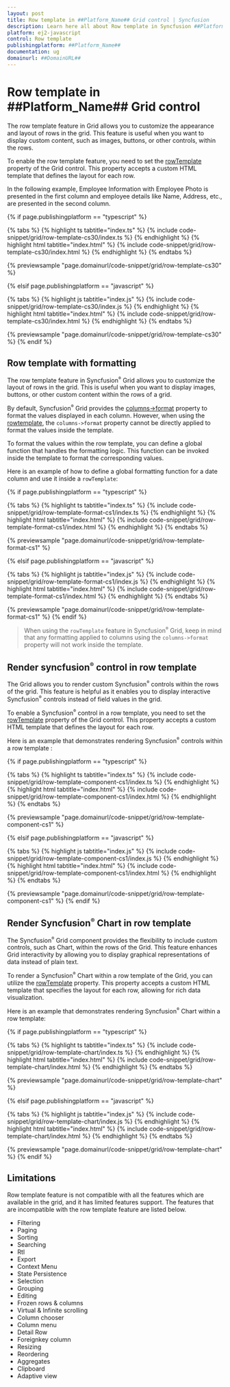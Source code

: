 ```yaml
---
layout: post
title: Row template in ##Platform_Name## Grid control | Syncfusion
description: Learn here all about Row template in Syncfusion ##Platform_Name## Grid control of Syncfusion Essential JS 2 and more.
platform: ej2-javascript
control: Row template 
publishingplatform: ##Platform_Name##
documentation: ug
domainurl: ##DomainURL##
---
```


# Row template in ##Platform_Name## Grid control

The row template feature in Grid allows you to customize the appearance and layout of rows in the grid. This feature is useful when you want to display custom content, such as images, buttons, or other controls, within the rows.

To enable the row template feature, you need to set the [rowTemplate](../../api/grid/#rowtemplate) property of the Grid control. This property accepts a custom HTML template that defines the layout for each row. 

In the following example, Employee Information with Employee Photo is presented in the first column and employee details like Name, Address, etc., are presented in the second column.

{% if page.publishingplatform == "typescript" %}

 {% tabs %}
{% highlight ts tabtitle="index.ts" %}
{% include code-snippet/grid/row-template-cs30/index.ts %}
{% endhighlight %}
{% highlight html tabtitle="index.html" %}
{% include code-snippet/grid/row-template-cs30/index.html %}
{% endhighlight %}
{% endtabs %}
        
{% previewsample "page.domainurl/code-snippet/grid/row-template-cs30" %}

{% elsif page.publishingplatform == "javascript" %}

{% tabs %}
{% highlight js tabtitle="index.js" %}
{% include code-snippet/grid/row-template-cs30/index.js %}
{% endhighlight %}
{% highlight html tabtitle="index.html" %}
{% include code-snippet/grid/row-template-cs30/index.html %}
{% endhighlight %}
{% endtabs %}

{% previewsample "page.domainurl/code-snippet/grid/row-template-cs30" %}
{% endif %}

## Row template with formatting

The row template feature in Syncfusion<sup style="font-size:70%">&reg;</sup> Grid allows you to customize the layout of rows in the grid. This is useful when you want to display images, buttons, or other custom content within the rows of a grid.

By default, Syncfusion<sup style="font-size:70%">&reg;</sup> Grid provides the [columns->format](../../api/grid/column/#format) property to format the values displayed in each column. However, when using the [rowtemplate](../../api/grid/#rowtemplate), the `columns->format` property cannot be directly applied to format the values inside the template.

To format the values within the row template, you can define a global function that handles the formatting logic. This function can be invoked inside the template to format the corresponding values.

Here is an example of how to define a global formatting function for a date column and use it inside a `rowTemplate`:

{% if page.publishingplatform == "typescript" %}

 {% tabs %}
{% highlight ts tabtitle="index.ts" %}
{% include code-snippet/grid/row-template-format-cs1/index.ts %}
{% endhighlight %}
{% highlight html tabtitle="index.html" %}
{% include code-snippet/grid/row-template-format-cs1/index.html %}
{% endhighlight %}
{% endtabs %}
        
{% previewsample "page.domainurl/code-snippet/grid/row-template-format-cs1" %}

{% elsif page.publishingplatform == "javascript" %}

{% tabs %}
{% highlight js tabtitle="index.js" %}
{% include code-snippet/grid/row-template-format-cs1/index.js %}
{% endhighlight %}
{% highlight html tabtitle="index.html" %}
{% include code-snippet/grid/row-template-format-cs1/index.html %}
{% endhighlight %}
{% endtabs %}

{% previewsample "page.domainurl/code-snippet/grid/row-template-format-cs1" %}
{% endif %}

>When using the `rowTemplate` feature in Syncfusion<sup style="font-size:70%">&reg;</sup> Grid, keep in mind that any formatting applied to columns using the `columns->format` property will not work inside the template.

## Render syncfusion<sup style="font-size:70%">&reg;</sup> control in row template

The Grid allows you to render custom Syncfusion<sup style="font-size:70%">&reg;</sup> controls within the rows of the grid. This feature is helpful as it enables you to display interactive Syncfusion<sup style="font-size:70%">&reg;</sup> controls instead of field values in the grid.

To enable a Syncfusion<sup style="font-size:70%">&reg;</sup> control in a row template, you need to set the [rowTemplate](../../api/grid/#rowtemplate) property of the Grid control. This property accepts a custom HTML template that defines the layout for each row. 

Here is an example that demonstrates rendering Syncfusion<sup style="font-size:70%">&reg;</sup> controls within a row template :

{% if page.publishingplatform == "typescript" %}

 {% tabs %}
{% highlight ts tabtitle="index.ts" %}
{% include code-snippet/grid/row-template-component-cs1/index.ts %}
{% endhighlight %}
{% highlight html tabtitle="index.html" %}
{% include code-snippet/grid/row-template-component-cs1/index.html %}
{% endhighlight %}
{% endtabs %}
        
{% previewsample "page.domainurl/code-snippet/grid/row-template-component-cs1" %}

{% elsif page.publishingplatform == "javascript" %}

{% tabs %}
{% highlight js tabtitle="index.js" %}
{% include code-snippet/grid/row-template-component-cs1/index.js %}
{% endhighlight %}
{% highlight html tabtitle="index.html" %}
{% include code-snippet/grid/row-template-component-cs1/index.html %}
{% endhighlight %}
{% endtabs %}

{% previewsample "page.domainurl/code-snippet/grid/row-template-component-cs1" %}
{% endif %}

## Render Syncfusion<sup style="font-size:70%">&reg;</sup> Chart in row template

The Syncfusion<sup style="font-size:70%">&reg;</sup> Grid component provides the flexibility to include custom controls, such as Chart, within the rows of the Grid. This feature enhances Grid interactivity by allowing you to display graphical representations of data instead of plain text.

To render a Syncfusion<sup style="font-size:70%">&reg;</sup> Chart within a row template of the Grid, you can utilize the [rowTemplate](../../api/grid/#rowtemplate) property. This property accepts a custom HTML template that specifies the layout for each row, allowing for rich data visualization.

Here is an example that demonstrates rendering Syncfusion<sup style="font-size:70%">&reg;</sup> Chart within a row template:

{% if page.publishingplatform == "typescript" %}

{% tabs %}
{% highlight ts tabtitle="index.ts" %}
{% include code-snippet/grid/row-template-chart/index.ts %}
{% endhighlight %}
{% highlight html tabtitle="index.html" %}
{% include code-snippet/grid/row-template-chart/index.html %}
{% endhighlight %}
{% endtabs %}
        
{% previewsample "page.domainurl/code-snippet/grid/row-template-chart" %}

{% elsif page.publishingplatform == "javascript" %}

{% tabs %}
{% highlight js tabtitle="index.js" %}
{% include code-snippet/grid/row-template-chart/index.js %}
{% endhighlight %}
{% highlight html tabtitle="index.html" %}
{% include code-snippet/grid/row-template-chart/index.html %}
{% endhighlight %}
{% endtabs %}

{% previewsample "page.domainurl/code-snippet/grid/row-template-chart" %}
{% endif %}

## Limitations

Row template feature is not compatible with all the features which are available in the grid, and it has limited features support. The features that are incompatible with the row template feature are listed below.

* Filtering
* Paging
* Sorting
* Searching
* Rtl
* Export
* Context Menu
* State Persistence
* Selection
* Grouping
* Editing
* Frozen rows & columns
* Virtual & Infinite scrolling
* Column chooser
* Column menu
* Detail Row
* Foreignkey column
* Resizing
* Reordering
* Aggregates
* Clipboard
* Adaptive view
